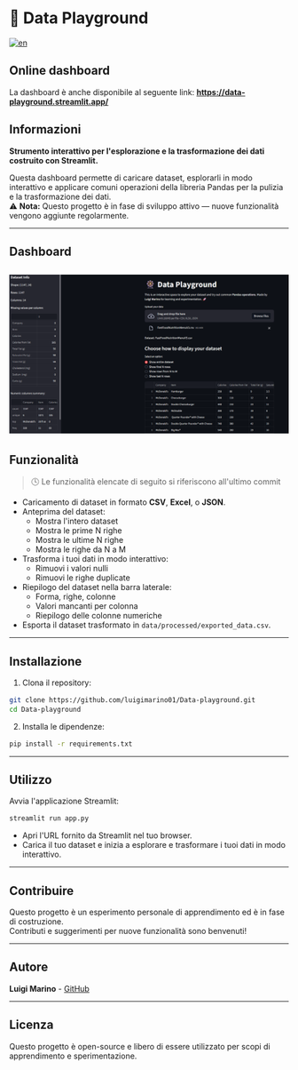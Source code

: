 # 🎡 Data Playground

[![en](https://img.shields.io/badge/lang-en-blue.svg)](README.md)

## Online dashboard
La dashboard è anche disponibile al seguente link:
**https://data-playground.streamlit.app/**

## Informazioni
**Strumento interattivo per l'esplorazione e la trasformazione dei dati costruito con Streamlit.**

Questa dashboard permette di caricare dataset, esplorarli in modo interattivo e applicare comuni operazioni della libreria Pandas per la pulizia e la trasformazione dei dati.  
⚠️ **Nota:** Questo progetto è in fase di sviluppo attivo — nuove funzionalità vengono aggiunte regolarmente.

---
## Dashboard 
![dashboard](img/dashboard.png)
---
## Funzionalità
> 🕓 Le funzionalità elencate di seguito si riferiscono all'ultimo commit
- Caricamento di dataset in formato **CSV**, **Excel**, o **JSON**.
- Anteprima del dataset:
  - Mostra l'intero dataset
  - Mostra le prime N righe
  - Mostra le ultime N righe
  - Mostra le righe da N a M
- Trasforma i tuoi dati in modo interattivo:
  - Rimuovi i valori nulli
  - Rimuovi le righe duplicate
- Riepilogo del dataset nella barra laterale:
  - Forma, righe, colonne
  - Valori mancanti per colonna
  - Riepilogo delle colonne numeriche
- Esporta il dataset trasformato in `data/processed/exported_data.csv`.

---

## Installazione

1. Clona il repository:
```bash
git clone https://github.com/luigimarino01/Data-playground.git
cd Data-playground
```
2. Installa le dipendenze:
```bash
pip install -r requirements.txt
```

---

## Utilizzo
Avvia l'applicazione Streamlit:
```bash
streamlit run app.py
```
- Apri l'URL fornito da Streamlit nel tuo browser.
- Carica il tuo dataset e inizia a esplorare e trasformare i tuoi dati in modo interattivo.

---

## Contribuire

Questo progetto è un esperimento personale di apprendimento ed è in fase di costruzione.  
Contributi e suggerimenti per nuove funzionalità sono benvenuti!

---

## Autore

**Luigi Marino** - [GitHub](https://github.com/luigimarino01)

---

## Licenza

Questo progetto è open-source e libero di essere utilizzato per scopi di apprendimento e sperimentazione.